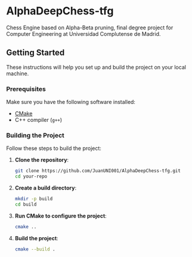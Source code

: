 # AlphaDeepChess-tfg
Chess Engine based on Alpha-Beta pruning, final degree project for Computer Engineering at Universidad Complutense de Madrid.

## Getting Started

These instructions will help you set up and build the project on your local machine.

### Prerequisites

Make sure you have the following software installed:

- [CMake](https://cmake.org/download/)
- C++ compiler (`g++`)

### Building the Project

Follow these steps to build the project:

1. **Clone the repository**:

    ```bash
    git clone https://github.com/JuanUNI001/AlphaDeepChess-tfg.git
    cd your-repo
    ```

2. **Create a build directory**:

    ```bash
    mkdir -p build
    cd build
    ```

3. **Run CMake to configure the project**:

    ```bash
    cmake ..
    ```

4. **Build the project**:

    ```bash
    cmake --build .
    ```

